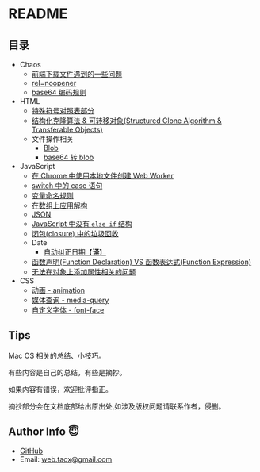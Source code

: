 # README

## 目录

* Chaos
  * [前端下载文件遇到的一些问题](https://github.com/NinjiaHub/Frontend-Tricks/blob/master/documents/CHAOS/download-file.md)
  * [rel=noopener](https://github.com/NinjiaHub/Frontend-Tricks/blob/master/documents/CHAOS/rel-noopener.md)
  * [base64 编码规则](https://github.com/NinjiaHub/Frontend-Tricks/blob/master/documents/CHAOS/covert-data-2-base64.md)
* HTML
  * [特殊符号对照表部分](https://github.com/NinjiaHub/Frontend-Tricks/blob/master/documents/HTML/%E7%89%B9%E6%AE%8A%E7%AC%A6%E5%8F%B7%E5%AF%B9%E7%85%A7%E8%A1%A8.md)
  * [结构化克隆算法 & 可转移对象(Structured Clone Algorithm & Transferable Objects)](https://github.com/NinjiaHub/Frontend-Tricks/blob/master/documents/HTML/structured-clone-algorithm-transferable.md)
  * 文件操作相关
    * [Blob](https://github.com/NinjiaHub/Frontend-Tricks/blob/master/documents/HTML/file/blob.md)
    * [base64 转 blob](https://github.com/NinjiaHub/Frontend-Tricks/blob/master/documents/HTML/file/base64-to-blob.md)
* JavaScript
  * [在 Chrome 中使用本地文件创建 Web Worker](https://github.com/NinjiaHub/Frontend-Tricks/blob/master/documents/JS/create-worker-from-local-file-in-chrome.md)
  * [switch 中的 case 语句](https://github.com/NinjiaHub/Frontend-Tricks/blob/master/documents/JS/switch-case.md)
  * [变量命名规则](https://github.com/NinjiaHub/Frontend-Tricks/blob/master/documents/JS/variable-name.md)
  * [在数组上应用解构](https://github.com/NinjiaHub/Frontend-Tricks/blob/master/documents/JS/using-destructuring-on-array.md)
  * [JSON](https://github.com/NinjiaHub/Frontend-Tricks/blob/master/documents/JS/json.md)
  * [JavaScript 中没有 `else if` 结构](https://github.com/NinjiaHub/Frontend-Tricks/blob/master/documents/JS/there-is-no-else-if-in-js.md)
  * [闭包(closure) 中的垃圾回收](https://github.com/NinjiaHub/Frontend-Tricks/blob/master/documents/JS/closure-garbage-collection.md)
  * Date
    * [自动纠正日期【**译**】](https://github.com/NinjiaHub/Frontend-Tricks/blob/master/documents/JS/date-autocorrection.md)
  * [函数声明(Function Declaration) VS 函数表达式(Function Expression)](https://github.com/NinjiaHub/Frontend-Tricks/blob/master/documents/JS/function-declaration-expression.md)
  * [无法在对象上添加属性相关的问题](https://github.com/NinjiaHub/Frontend-Tricks/blob/master/documents/JS/can-not-add-property-to-object.md)
* CSS
  * [动画 - animation](https://github.com/NinjiaHub/Frontend-Tricks/blob/master/documents/css/animation.md)
  * [媒体查询 - media-query](https://github.com/NinjiaHub/Frontend-Tricks/blob/master/documents/css/media-query.md)
  * [自定义字体 - font-face](https://github.com/NinjiaHub/Frontend-Tricks/blob/master/documents/css/font-face.md)

## Tips

Mac OS 相关的总结、小技巧。

有些内容是自己的总结，有些是摘抄。

如果内容有错误，欢迎批评指正。

摘抄部分会在文档底部给出原出处,如涉及版权问题请联系作者，侵删。

## Author Info 😇

* [GitHub](https://github.com/Tao-Quixote)
* Email: <web.taox@gmail.com>
